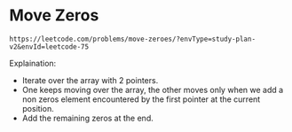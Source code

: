 # Move Zeros

`https://leetcode.com/problems/move-zeroes/?envType=study-plan-v2&envId=leetcode-75`

Explaination:

- Iterate over the array with 2 pointers.
- One keeps moving over the array, the other moves only when we add a non zeros element encountered by the first pointer at the current position.
- Add the remaining zeros at the end.
